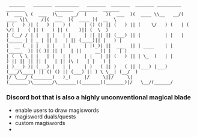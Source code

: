      ______   _______ _________   _______  _______  _______ _________ _______           _______  _______  ______  
    (  ___ \ (  ___  )\__   __/  (       )(  ___  )(  ____ \\__   __/(  ____ \|\     /|(  ___  )(  ____ )(  __  \ 
    | (   ) )| (   ) |   ) (     | () () || (   ) || (    \/   ) (   | (    \/| )   ( || (   ) || (    )|| (  \  )
    | (__/ / | |   | |   | |     | || || || (___) || |         | |   | (_____ | | _ | || |   | || (____)|| |   ) |
    |  __ (  | |   | |   | |     | |(_)| ||  ___  || | ____    | |   (_____  )| |( )| || |   | ||     __)| |   | |
    | (  \ \ | |   | |   | |     | |   | || (   ) || | \_  )   | |         ) || || || || |   | || (\ (   | |   ) |
    | )___) )| (___) |   | |     | )   ( || )   ( || (___) |___) (___/\____) || () () || (___) || ) \ \__| (__/  )
    |/ \___/ (_______)   )_(     |/     \||/     \|(_______)\_______/\_______)(_______)(_______)|/   \__/(______/ 
                                                                                                              
                                
### Discord bot that is also a highly unconventional magical blade

- enable users to draw magiswords
- magisword duals/quests
- custom magiswords
- 
